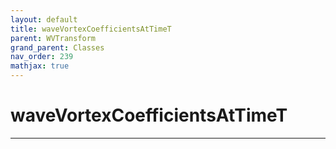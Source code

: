 ```yaml
---
layout: default
title: waveVortexCoefficientsAtTimeT
parent: WVTransform
grand_parent: Classes
nav_order: 239
mathjax: true
---
```


#  waveVortexCoefficientsAtTimeT




---

